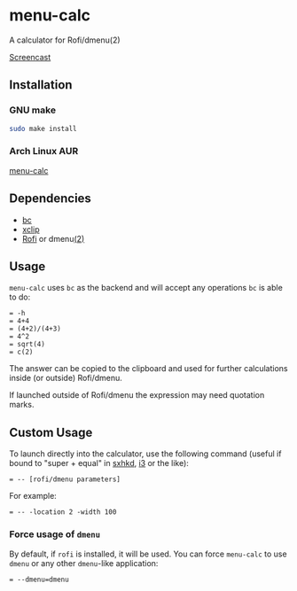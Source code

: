 # menu-calc

A calculator for Rofi/dmenu(2)

[Screencast](https://gfycat.com/SociableDopeyHerald)

## Installation

### GNU make

```sh
sudo make install
```

### Arch Linux AUR

[menu-calc](https://aur.archlinux.org/packages/menu-calc/)

## Dependencies

- [bc](https://www.archlinux.org/packages/extra/x86_64/bc/)
- [xclip](https://www.archlinux.org/packages/extra/x86_64/xclip/)
- [Rofi](https://aur.archlinux.org/packages/rofi-git/) or
  dmenu[(2)](https://aur.archlinux.org/packages/dmenu2/)

## Usage

`menu-calc` uses `bc` as the backend and will accept any operations `bc` is able
to do:

    = -h
    = 4+4
    = (4+2)/(4+3)
    = 4^2
    = sqrt(4)
    = c(2)

The answer can be copied to the clipboard and used for further calculations
inside (or outside) Rofi/dmenu.

If launched outside of Rofi/dmenu the expression may need quotation marks.

## Custom Usage

To launch directly into the calculator, use the following command (useful if
bound to "super + equal" in [sxhkd](https://github.com/baskerville/sxhkd),
[i3](https://i3wm.org/) or the like):

    = -- [rofi/dmenu parameters]

For example:

    = -- -location 2 -width 100

### Force usage of `dmenu`

By default, if `rofi` is installed, it will be used. You can force `menu-calc`
to use `dmenu` or any other `dmenu`-like application:

    = --dmenu=dmenu
